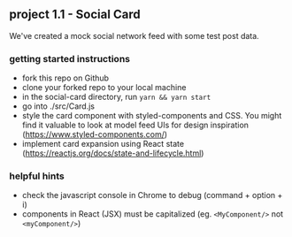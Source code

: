 ## project 1.1 - Social Card

We've created a mock social network feed with some test post data.

### getting started instructions

- fork this repo on Github
- clone your forked repo to your local machine
- in the social-card directory, run `yarn && yarn start`
- go into ./src/Card.js
- style the card component with styled-components and CSS. You might find it valuable to look at model feed UIs for design inspiration (https://www.styled-components.com/)
- implement card expansion using React state (https://reactjs.org/docs/state-and-lifecycle.html)

### helpful hints

- check the javascript console in Chrome to debug (command + option + i)
- components in React (JSX) must be capitalized (eg. `<MyComponent/>` not `<myComponent/>`)
